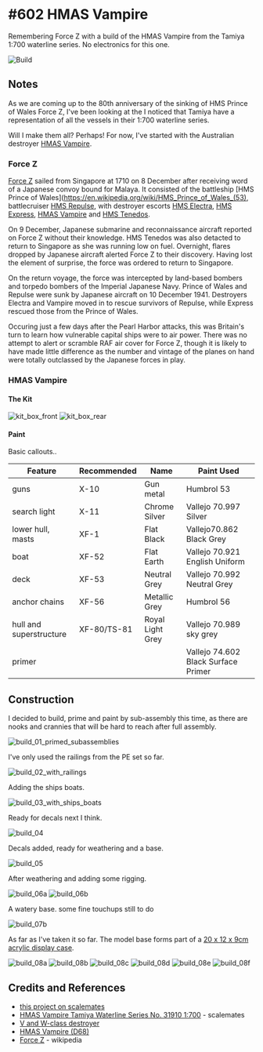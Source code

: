 # #602 HMAS Vampire

Remembering Force Z with a build of the HMAS Vampire from the Tamiya 1:700 waterline series.
No electronics for this one.

![Build](./assets/HMASVampire_build.jpg?raw=true)

## Notes

As we are coming up to the 80th anniversary of the sinking of HMS Prince of Wales Force Z, I've been looking at the
I noticed that Tamiya have a representation of all the vessels in their 1:700 waterline series.

Will I make them all? Perhaps! For now, I've started with the Australian destroyer [HMAS Vampire](https://en.wikipedia.org/wiki/HMAS_Vampire_(D68)).

### Force Z

[Force Z](https://en.wikipedia.org/wiki/Force_Z) sailed from Singapore at 1710 on 8 December after receiving word of a Japanese convoy bound for Malaya.
It consisted of
the battleship [HMS Prince of Wales](https://en.wikipedia.org/wiki/HMS_Prince_of_Wales_(53),
battlecruiser [HMS Repulse](https://en.wikipedia.org/wiki/HMS_Repulse_(1916)),
with destroyer escorts
[HMS Electra](https://en.wikipedia.org/wiki/HMS_Electra_(H27)),
[HMS Express](https://en.wikipedia.org/wiki/HMS_Express_(H61)),
[HMAS Vampire](https://en.wikipedia.org/wiki/HMAS_Vampire_(D68)) and
[HMS Tenedos](https://en.wikipedia.org/wiki/HMS_Tenedos_(H04)).

On 9 December, Japanese submarine and reconnaissance aircraft reported on Force Z without their knowledge.
HMS Tenedos was also detacted to return to Singapore as she was running low on fuel.
Overnight, flares dropped by Japanese aircraft alerted Force Z to their discovery.
Having lost the element of surprise, the force was ordered to return to Singapore.

On the return voyage, the force was intercepted by land-based bombers and torpedo bombers of the Imperial Japanese Navy.
Prince of Wales and Repulse were sunk by Japanese aircraft on 10 December 1941.
Destroyers Electra and Vampire moved in to rescue survivors of Repulse, while Express rescued those from the Prince of Wales.

Occuring just a few days after the Pearl Harbor attacks, this was Britain's turn to learn how vulnerable capital ships were to air power.
There was no attempt to alert or scramble RAF air cover for Force Z, though it is likely to have made little difference
as the number and vintage of the planes on hand were totally outclassed by the Japanese forces in play.


### HMAS Vampire

#### The Kit

![kit_box_front](./assets/kit_box_front.jpg?raw=true)
![kit_box_rear](./assets/kit_box_rear.jpg?raw=true)

#### Paint

Basic callouts..

| Feature                 | Recommended | Name             | Paint Used |
|-------------------------|-------------|------------------|------------|
| guns                    | X-10        | Gun metal        | Humbrol 53 |
| search light            | X-11        | Chrome Silver    | Vallejo 70.997 Silver |
| lower hull, masts       | XF-1        | Flat Black       | Vallejo70.862 Black Grey |
| boat                    | XF-52       | Flat Earth       | Vallejo 70.921 English Uniform |
| deck                    | XF-53       | Neutral Grey     | Vallejo 70.992 Neutral Grey |
| anchor chains           | XF-56       | Metallic Grey    | Humbrol 56 |
| hull and superstructure | XF-80/TS-81 | Royal Light Grey | Vallejo 70.989 sky grey |
| primer                  |             |                  | Vallejo 74.602 Black Surface Primer |


## Construction

I decided to build, prime and paint by sub-assembly this time, as there are nooks and crannies that will be hard to reach after full assembly.

![build_01_primed_subassemblies](./assets/build_01_primed_subassemblies.jpg?raw=true)

I've only used the railings from the PE set so far.

![build_02_with_railings](./assets/build_02_with_railings.jpg?raw=true)

Adding the ships boats.

![build_03_with_ships_boats](./assets/build_03_with_ships_boats.jpg?raw=true)

Ready for decals next I think.

![build_04](./assets/build_04.jpg?raw=true)

Decals added, ready for weathering and a base.

![build_05](./assets/build_05.jpg?raw=true)

After weathering and adding some rigging.

![build_06a](./assets/build_06a.jpg?raw=true)
![build_06b](./assets/build_06b.jpg?raw=true)

A watery base. some fine touchups still to do

![build_07b](./assets/build_07b.jpg?raw=true)

As far as I've taken it so far.
The model base forms part of a [20 x 12 x 9cm acrylic display case](https://shopee.sg/-BLESIYA-Acrylic-Display-Box-Transparent-Plastic-Protection-Case-for-Toys-Collection-i.140392305.2995490477).

![build_08a](./assets/build_08a.jpg?raw=true)
![build_08b](./assets/build_08b.jpg?raw=true)
![build_08c](./assets/build_08c.jpg?raw=true)
![build_08d](./assets/build_08d.jpg?raw=true)
![build_08e](./assets/build_08e.jpg?raw=true)
![build_08f](./assets/build_08f.jpg?raw=true)

## Credits and References

* [this project on scalemates](https://www.scalemates.com/profiles/mate.php?id=74137&p=projects&project=104739)
* [HMAS Vampire Tamiya Waterline Series No. 31910 1:700](https://www.scalemates.com/kits/tamiya-31910-vampire--171459) - scalemates
* [V and W-class destroyer](https://en.wikipedia.org/wiki/V_and_W-class_destroyer)
* [HMAS Vampire (D68)](https://en.wikipedia.org/wiki/HMAS_Vampire_(D68))
* [Force Z](https://en.wikipedia.org/wiki/Force_Z) - wikipedia
